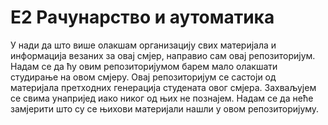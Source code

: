 # E2 Рачунарство и аутоматика
У нади да што више олакшам организацију свих материјала и информација везаних за овај смјер, направио сам овај репозиторијум. Надам се да ћу овим репозиторијумом барем мало олакшати студирање на овом смјеру.
Овај репозиторијум се састоји од материјала претходних генерација студената овог смјера. Захваљујем се свима унапријед иако никог од њих не познајем. Надам се да неће замјерити што су се њихови материјали нашли у овом репозиторијуму.
